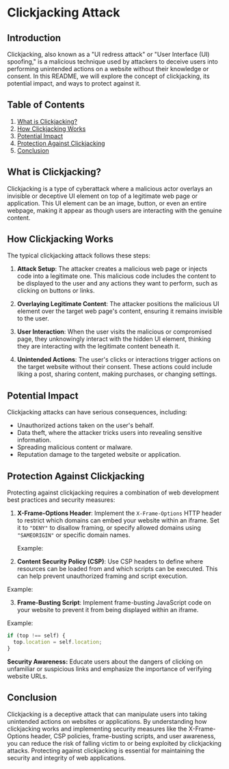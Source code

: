 # Clickjacking Attack

## Introduction

Clickjacking, also known as a "UI redress attack" or "User Interface (UI) spoofing," is a malicious technique used by attackers to deceive users into performing unintended actions on a website without their knowledge or consent. In this README, we will explore the concept of clickjacking, its potential impact, and ways to protect against it.

## Table of Contents

1. [What is Clickjacking?](#what-is-clickjacking)
2. [How Clickjacking Works](#how-clickjacking-works)
3. [Potential Impact](#potential-impact)
4. [Protection Against Clickjacking](#protection-against-clickjacking)
5. [Conclusion](#conclusion)

## What is Clickjacking?

Clickjacking is a type of cyberattack where a malicious actor overlays an invisible or deceptive UI element on top of a legitimate web page or application. This UI element can be an image, button, or even an entire webpage, making it appear as though users are interacting with the genuine content.

## How Clickjacking Works

The typical clickjacking attack follows these steps:

1. **Attack Setup**: The attacker creates a malicious web page or injects code into a legitimate one. This malicious code includes the content to be displayed to the user and any actions they want to perform, such as clicking on buttons or links.

2. **Overlaying Legitimate Content**: The attacker positions the malicious UI element over the target web page's content, ensuring it remains invisible to the user.

3. **User Interaction**: When the user visits the malicious or compromised page, they unknowingly interact with the hidden UI element, thinking they are interacting with the legitimate content beneath it.

4. **Unintended Actions**: The user's clicks or interactions trigger actions on the target website without their consent. These actions could include liking a post, sharing content, making purchases, or changing settings.

## Potential Impact

Clickjacking attacks can have serious consequences, including:

- Unauthorized actions taken on the user's behalf.
- Data theft, where the attacker tricks users into revealing sensitive information.
- Spreading malicious content or malware.
- Reputation damage to the targeted website or application.

## Protection Against Clickjacking

Protecting against clickjacking requires a combination of web development best practices and security measures:

1. **X-Frame-Options Header**: Implement the `X-Frame-Options` HTTP header to restrict which domains can embed your website within an iframe. Set it to `"DENY"` to disallow framing, or specify allowed domains using `"SAMEORIGIN"` or specific domain names.

   Example:

2. **Content Security Policy (CSP)**: Use CSP headers to define where resources can be loaded from and which scripts can be executed. This can help prevent unauthorized framing and script execution.

Example:


3. **Frame-Busting Script**: Implement frame-busting JavaScript code on your website to prevent it from being displayed within an iframe.

Example:
```javascript
if (top !== self) {
  top.location = self.location;
}
```
**Security Awareness:** Educate users about the dangers of clicking on unfamiliar or suspicious links and emphasize the importance of verifying website URLs.

## Conclusion
Clickjacking is a deceptive attack that can manipulate users into taking unintended actions on websites or applications. By understanding how clickjacking works and implementing security measures like the X-Frame-Options header, CSP policies, frame-busting scripts, and user awareness, you can reduce the risk of falling victim to or being exploited by clickjacking attacks. Protecting against clickjacking is essential for maintaining the security and integrity of web applications.
